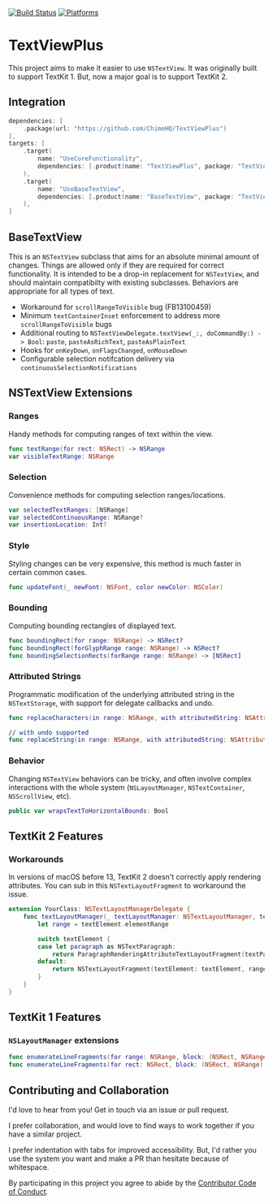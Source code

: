 [![Build Status][build status badge]][build status]
[![Platforms][platforms badge]][platforms]

# TextViewPlus

This project aims to make it easier to use `NSTextView`. It was originally built to support TextKit 1. But, now a major goal is to support TextKit 2.

## Integration

```swift
dependencies: [
    .package(url: "https://github.com/ChimeHQ/TextViewPlus")
],
targets: [
    .target(
        name: "UseCoreFunctionality",
        dependencies: [.product(name: "TextViewPlus", package: "TextViewPlus")]
    ),
    .target(
        name: "UseBaseTextView",
        dependencies: [.product(name: "BaseTextView", package: "TextViewPlus")]
    ),
]
```

## BaseTextView

This is an `NSTextView` subclass that aims for an absolute minimal amount of changes. Things are allowed only if they are required for correct functionality. It is intended to be a drop-in replacement for `NSTextView`, and should maintain compatibilty with existing subclasses. Behaviors are appropriate for all types of text.

- Workaround for `scrollRangeToVisible` bug (FB13100459)
- Minimum `textContainerInset` enforcement to address more `scrollRangeToVisible` bugs
- Additional routing to `NSTextViewDelegate.textView(_:, doCommandBy:) -> Bool`:  `paste`, `pasteAsRichText`, `pasteAsPlainText`
- Hooks for `onKeyDown`, `onFlagsChanged`, `onMouseDown`
- Configurable selection notifcation delivery via `continuousSelectionNotifications`

## NSTextView Extensions

### Ranges

Handy methods for computing ranges of text within the view.

```swift
func textRange(for rect: NSRect) -> NSRange
var visibleTextRange: NSRange
```

### Selection

Convenience methods for computing selection ranges/locations.

```swift
var selectedTextRanges: [NSRange]
var selectedContinuousRange: NSRange?
var insertionLocation: Int?
```

### Style

Styling changes can be very expensive, this method is much faster in certain common cases.

```swift
func updateFont(_ newFont: NSFont, color newColor: NSColor)
```

### Bounding

Computing bounding rectangles of displayed text.

```swift
func boundingRect(for range: NSRange) -> NSRect?
func boundingRect(forGlyphRange range: NSRange) -> NSRect?
func boundingSelectionRects(forRange range: NSRange) -> [NSRect]
```

### Attributed Strings

Programmatic modification of the underlying attributed string in the `NSTextStorage`, with support for delegate callbacks and undo.

```swift
func replaceCharacters(in range: NSRange, with attributedString: NSAttributedString)

// with undo supported
func replaceString(in range: NSRange, with attributedString: NSAttributedString)
```

### Behavior

Changing `NSTextView` behaviors can be tricky, and often involve complex interactions with the whole system (`NSLayoutManager`, `NSTextContainer`, `NSScrollView`, etc).

```swift
public var wrapsTextToHorizontalBounds: Bool
```

## TextKit 2 Features

### Workarounds

In versions of macOS before 13, TextKit 2 doesn't correctly apply rendering attributes. You can sub in this `NSTextLayoutFragment` to workaround the issue.

```swift
extension YourClass: NSTextLayoutManagerDelegate {
    func textLayoutManager(_ textLayoutManager: NSTextLayoutManager, textLayoutFragmentFor location: NSTextLocation, in textElement: NSTextElement) -> NSTextLayoutFragment {
        let range = textElement.elementRange

        switch textElement {
        case let paragraph as NSTextParagraph:
            return ParagraphRenderingAttributeTextLayoutFragment(textParagraph: paragraph, range: range)
        default:
            return NSTextLayoutFragment(textElement: textElement, range: range)
        }
    }
}
```

## TextKit 1 Features

### `NSLayoutManager` extensions

```swift
func enumerateLineFragments(for range: NSRange, block: (NSRect, NSRange) -> Void)
func enumerateLineFragments(for rect: NSRect, block: (NSRect, NSRange) -> Void)
```

## Contributing and Collaboration

I'd love to hear from you! Get in touch via an issue or pull request.

I prefer collaboration, and would love to find ways to work together if you have a similar project.

I prefer indentation with tabs for improved accessibility. But, I'd rather you use the system you want and make a PR than hesitate because of whitespace.

By participating in this project you agree to abide by the [Contributor Code of Conduct](CODE_OF_CONDUCT.md).

[build status]: https://github.com/ChimeHQ/TextViewPlus/actions
[build status badge]: https://github.com/ChimeHQ/TextViewPlus/workflows/CI/badge.svg
[platforms]: https://swiftpackageindex.com/ChimeHQ/TextViewPlus
[platforms badge]: https://img.shields.io/endpoint?url=https%3A%2F%2Fswiftpackageindex.com%2Fapi%2Fpackages%2FChimeHQ%2FTextViewPlus%2Fbadge%3Ftype%3Dplatforms

